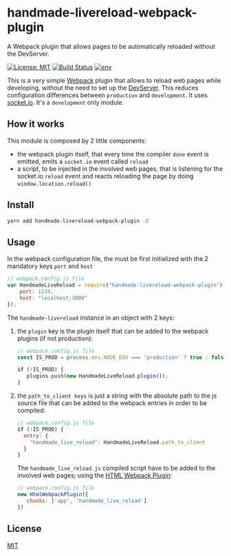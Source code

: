 # handmade-livereload-webpack-plugin
A Webpack plugin that allows pages to be automatically reloaded without the DevServer.

[![License: MIT](https://img.shields.io/badge/License-MIT-green.svg)](https://opensource.org/licenses/MIT)
[![Build Status](https://api.travis-ci.com/zsimo/handmade-livereload-webpack-plugin.svg)](https://travis-ci.com/zsimo/handmade-livereload-webpack-plugin)
[![env](https://img.shields.io/badge/env-development-blue)](https://img.shields.io/badge/env-development-blue)



This is a very simple [Webpack](https://webpack.js.org/) plugin that allows to reload web pages while developing,
without the need to set up the [DevServer](https://webpack.js.org/configuration/dev-server/).
This reduces configuration differences between `production` and `development`.
It uses [socket.io](https://socket.io/).
It's a `development` only module.


## How it works
This module is composed by 2 little components:
- the webpack plugin itself, that every time the compiler `done` event is emitted,
 emits a `socket.io` event called `reload`
- a script, to be injected in the involved web pages, that is listening for the socket.io `reload`
event and reacts reloading the page by doing `window.location.reload()`


## Install
```bash
yarn add handmade-livereload-webpack-plugin -D
```

## Usage
In the webpack configuration file, the  must be first initialized with
the 2 mandatory keys `port` and `host`
```js
// webpack.config.js file
var HandmadeLiveReload = require("handmade-livereload-webpack-plugin")({
    port: 1234,
    host: "localhost:3000"
});
```

The `handmade-livereload` instance in an object with 2 keys:
1. the `plugin` key is the plugin itself that can be added to the webpack plugins (if not production):
    ```js
    // webpack.config.js file
    const IS_PROD = process.env.NODE_ENV === 'production' ? true : false;
    
    if (!IS_PROD) {
       plugins.push(new HandmadeLiveReload.plugin());
    }
    ```
1. the `path_to_client keys` is just a string with the absolute path to the js source file
that can be added to the webpack entries in order to be compiled:
    ```js
    // webpack.config.js file
    if (!IS_PROD) {
      entry: {
        "handmade_live_reload": HandmadeLiveReload.path_to_client
      }
    }
    ```

    The `handmade_live_reload.js` compiled script have to be added to the involved web pages;
    using the [HTML Webpack Plugin](https://github.com/jantimon/html-webpack-plugin):
    
    ```js
    // webpack.config.js file
    new HtmlWebpackPlugin({
       chunks: ['app', 'handmade_live_reload']
    })
    ```

## License
[MIT](https://github.com/zsimo/env-to-config/blob/master/LICENSE)